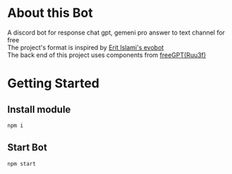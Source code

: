 # About this Bot
A discord bot for response chat gpt, gemeni pro answer to text channel for free\
The project's format is inspired by [Erit Islami's evobot](https://github.com/eritislami/evobot)\
The back end of this project uses components from [freeGPT(Ruu3f)](https://github.com/Ruu3f/freeGPT)

# Getting Started
## Install module
```Javascript
npm i
```
## Start Bot
```Javascript
npm start
```

